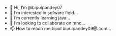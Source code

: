 - 👋 Hi, I’m @bipulpandey07
- 👀 I’m interested in sofware field...
- 🌱 I’m currently learning java...
- 💞️ I’m looking to collaborate on mnc...
- 📫 How to reach me bipul bipulpandey09@.com...

<!---
bipulpandey07/bipulpandey07 is a ✨ special ✨ repository because its `README.md` (this file) appears on your GitHub profile.
You can click the Preview link to take a look at your changes.
--->
